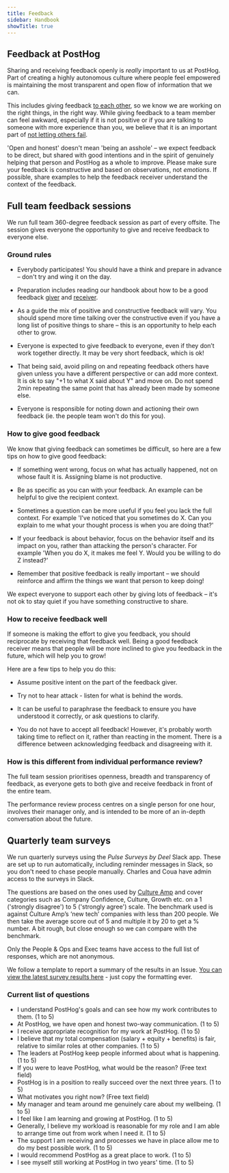 ```yaml
---
title: Feedback
sidebar: Handbook
showTitle: true
---
```


## Feedback at PostHog

Sharing and receiving feedback openly is _really_ important to us at PostHog. Part of creating a highly autonomous culture where people feel empowered is maintaining the most transparent and open flow of information that we can. 

This includes giving feedback [to each other](/handbook/company/values#step-on-toes), so we know we are working on the right things, in the right way. While giving feedback to a team member can feel awkward, especially if it is not positive or if you are talking to someone with more experience than you, we believe that it is an important part of [not letting others fail](/handbook/company/culture#dont-let-others-fail). 

'Open and honest' doesn't mean 'being an asshole' – we expect feedback to be direct, but shared with good intentions and in the spirit of genuinely helping that person and PostHog as a whole to improve. Please make sure your feedback is constructive and based on observations, not _emotions_. If possible, share examples to help the feedback receiver understand the context of the feedback. 

## Full team feedback sessions

We run full team 360-degree feedback session as part of every offsite. The session gives everyone the opportunity to give and receive feedback to everyone else.

### Ground rules
- Everybody participates! You should have a think and prepare in advance – don't try and wing it on the day.

- Preparation includes reading our handbook about how to be a good feedback [giver](/handbook/people/feedback#how-to-give-good-feedback) and [receiver](/handbook/people/feedback#how-to-receive-feedback-well).

- As a guide the mix of positive and constructive feedback will vary. You should spend more time talking over the constructive even if you have a long list of positive things to share – this is an opportunity to help each other to grow. 

- Everyone is  expected to give feedback to everyone, even if they don’t work together directly. It may be very short feedback, which is ok! 

- That being said, avoid piling on and repeating feedback others have given unless you have a different perspective or can add more context. It is ok to say "+1 to what X said about Y" and move on. Do not spend 2min repeating the same point that has already been made by someone else. 

- Everyone is responsible for noting down and actioning their own feedback (ie. the people team won't do this for you). 

### How to give good feedback

We know that giving feedback can sometimes be difficult, so here are a few tips on how to give good feedback:

- If something went wrong, focus on what has actually happened, not on whose fault it is. Assigning blame is not productive. 

- Be as specific as you can with your feedback. An example can be helpful to give the recipient context. 

- Sometimes a question can be more useful if you feel you lack the full context. For example 'I've noticed that you sometimes do X. Can you explain to me what your thought process is when you are doing that?' 

- If your feedback is about behavior, focus on the behavior itself and its impact on you, rather than attacking the person's character. For example 'When you do X, it makes me feel Y. Would you be willing to do Z instead?'

- Remember that positive feedback is really important – we should reinforce and affirm the things we want that person to keep doing!

We expect everyone to support each other by giving lots of feedback – it's not ok to stay quiet if you have something constructive to share. 

### How to receive feedback well

If someone is making the effort to give you feedback, you should reciprocate by receiving that feedback well. Being a good feedback receiver means that people will be more inclined to give you feedback in the future, which will help you to grow!

Here are a few tips to help you do this:

- Assume positive intent on the part of the feedback giver.
 
- Try not to hear attack - listen for what is behind the words.

- It can be useful to paraphrase the feedback to ensure you have understood it correctly, or ask questions to clarify. 

- You do not have to accept all feedback! However, it's probably worth taking time to reflect on it, rather than reacting in the moment. There is a difference between acknowledging feedback and disagreeing with it. 

### How is this different from individual performance review?

The full team session prioritises openness, breadth and transparency of feedback, as everyone gets to both give and receive feedback in front of the entire team. 

The performance review process centres on a single person for one hour, involves their manager only, and is intended to be more of an in-depth conversation about the future.

## Quarterly team surveys

We run quarterly surveys using the _Pulse Surveys by Deel_ Slack app. These are set up to run automatically, including reminder messages in Slack, so you don't need to chase people manually. Charles and Coua have admin access to the surveys in Slack. 

The questions are based on the ones used by [Culture Amp](https://www.cultureamp.com/) and cover categories such as Company Confidence, Culture, Growth etc. on a 1 ('strongly disagree') to 5 ('strongly agree') scale. The benchmark used is against Culture Amp’s ‘new tech’ companies with less than 200 people. We then take the average score out of 5 and multiple it by 20 to get a % number. A bit rough, but close enough so we can compare with the benchmark.

Only the People & Ops and Exec teams have access to the full list of responses, which are not anonymous. 

We follow a template to report a summary of the results in an Issue. [You can view the latest survey results here](https://github.com/PostHog/company-internal/issues/960) - just copy the formatting ever.  

### Current list of questions

- I understand PostHog's goals and can see how my work contributes to them. (1 to 5)
- At PostHog, we have open and honest two-way communication. (1 to 5)
- I receive appropriate recognition for my work at PostHog. (1 to 5)
- I believe that my total compensation (salary + equity + benefits) is fair, relative to similar roles at other companies. (1 to 5)
- The leaders at PostHog keep people informed about what is happening. (1 to 5)
- If you were to leave PostHog, what would be the reason? (Free text field)
- PostHog is in a position to really succeed over the next three years. (1 to 5)
- What motivates you right now? (Free text field)
- My manager and team around me genuinely care about my wellbeing. (1 to 5)
- I feel like I am learning and growing at PostHog. (1 to 5)
- Generally, I believe my workload is reasonable for my role and I am able to arrange time out from work when I need it. (1 to 5)
- The support I am receiving and processes we have in place allow me to do my best possible work. (1 to 5)
- I would recommend PostHog as a great place to work. (1 to 5)
- I see myself still working at PostHog in two years' time. (1 to 5)
